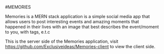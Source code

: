 #MEMORIES

Memories is a MERN stack application is a simple social media app that allows users to post interesting events and amazing moments that happened in their lives with an image that best describes the event/moment to you, with tags, e.t.c

This is the server side of the Memories application,
 visit https://github.com/Exclusiveideas/Memories-client to view the client side.
